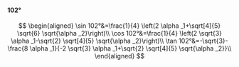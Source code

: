 #### 102°

$$
\begin{aligned}
\sin 102°&=\frac{1}{4} \left(2 \alpha _1+\sqrt[4]{5} \sqrt{6} \sqrt{\alpha _2}\right)\\
\cos 102°&=\frac{1}{4} \left(2 \sqrt{3} \alpha _1-\sqrt{2} \sqrt[4]{5} \sqrt{\alpha _2}\right)\\
\tan 102°&=-\sqrt{3}-\frac{8 \alpha _1}{-2 \sqrt{3} \alpha _1+\sqrt{2} \sqrt[4]{5} \sqrt{\alpha _2}}\\
\end{aligned}
$$

